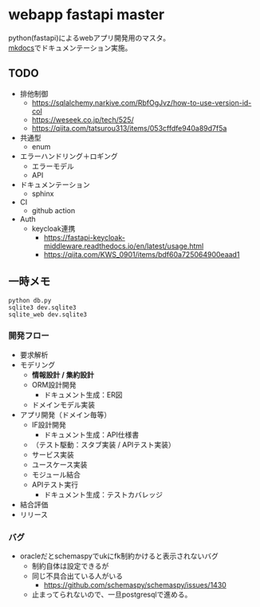 # webapp fastapi master
python(fastapi)によるwebアプリ開発用のマスタ。  
[mkdocs](https://shunsukenonomura.github.io/webapp-fastapi-master/mkdocs/index.html)でドキュメンテーション実施。

## TODO
- 排他制御
    - https://sqlalchemy.narkive.com/RbfOgJvz/how-to-use-version-id-col
    - https://weseek.co.jp/tech/525/
    - https://qiita.com/tatsurou313/items/053cffdfe940a89d7f5a
- 共通型
    - enum
- エラーハンドリング＋ロギング
    - エラーモデル
    - API
- ドキュメンテーション
    - sphinx
- CI
    - github action
- Auth
    - keycloak連携
        - https://fastapi-keycloak-middleware.readthedocs.io/en/latest/usage.html
        - https://qiita.com/KWS_0901/items/bdf60a725064900eaad1

## 一時メモ
```
python db.py
sqlite3 dev.sqlite3
sqlite_web dev.sqlite3
```

### 開発フロー
- 要求解析
- モデリング
    - **情報設計 / 集約設計**
    - ORM設計開発
        - ドキュメント生成：ER図
    - ドメインモデル実装
- アプリ開発（ドメイン毎等）
    - IF設計開発
        - ドキュメント生成：API仕様書
    - （テスト駆動：スタブ実装 / APIテスト実装）
    - サービス実装
    - ユースケース実装
    - モジュール結合
    - APIテスト実行
        - ドキュメント生成：テストカバレッジ
- 結合評価
- リリース

### バグ
- oracleだとschemaspyでukにfk制約かけると表示されないバグ
    - 制約自体は設定できるが
    - 同じ不具合出ている人がいる
        - https://github.com/schemaspy/schemaspy/issues/1430
    - 止まってられないので、一旦postgresqlで進める。 